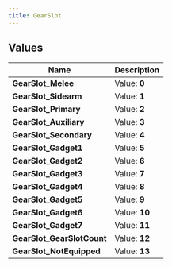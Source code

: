 ```yaml
---
title: GearSlot
---
```


## Values

| Name | Description |
| ---- | ----------- |
| **GearSlot\_Melee** | Value: **0** |
| **GearSlot\_Sidearm** | Value: **1** |
| **GearSlot\_Primary** | Value: **2** |
| **GearSlot\_Auxiliary** | Value: **3** |
| **GearSlot\_Secondary** | Value: **4** |
| **GearSlot\_Gadget1** | Value: **5** |
| **GearSlot\_Gadget2** | Value: **6** |
| **GearSlot\_Gadget3** | Value: **7** |
| **GearSlot\_Gadget4** | Value: **8** |
| **GearSlot\_Gadget5** | Value: **9** |
| **GearSlot\_Gadget6** | Value: **10** |
| **GearSlot\_Gadget7** | Value: **11** |
| **GearSlot\_GearSlotCount** | Value: **12** |
| **GearSlot\_NotEquipped** | Value: **13** |

